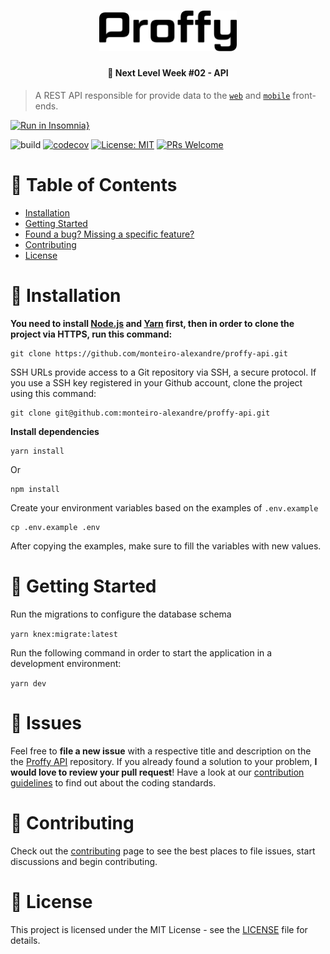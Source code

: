 <h1 align="center">
    <img alt="Proffy" title="Proffy" src=".github/assets/logo.svg" width="220px" />
</h1>

<h4 align="center">
  🚀 Next Level Week #02 - API
</h4>

> A REST API responsible for provide data to the [`web`](https://github.com/monteiro-alexandre/proffy-web) and [`mobile`](https://github.com/monteiro-alexandre/proffy-mobile) front-ends.

<div align="left">

[![Run in Insomnia}](https://insomnia.rest/images/run.svg)](https://insomnia.rest/run/?label=Proffy%20API&uri=https%3A%2F%2Fgithub.com%2Fmonteiro-alexandre%2Fproffy-api%2Fblob%2Fmaster%2FInsomnia-workspace.json)

![build](https://github.com/monteiro-alexandre/proffy-api/workflows/build/badge.svg?branch=master)
[![codecov](https://codecov.io/gh/monteiro-alexandre/proffy-api/branch/master/graph/badge.svg?token=750YPG0FRR)](https://codecov.io/gh/monteiro-alexandre/proffy-api)
[![License: MIT](https://img.shields.io/badge/License-MIT-brightgreen.svg)](https://opensource.org/licenses/MIT)
[![PRs Welcome](https://img.shields.io/badge/PRs-welcome-brightgreen.svg?style=flat-square)](http://makeapullrequest.com)
</div>

# :pushpin: Table of Contents

* [Installation](#construction_worker-installation)
* [Getting Started](#runner-getting-started)
* [Found a bug? Missing a specific feature?](#bug-issues)
* [Contributing](#tada-contributing)
* [License](#closed_book-license)

# :construction_worker: Installation

**You need to install [Node.js](https://nodejs.org/en/download/) and [Yarn](https://yarnpkg.com/) first, then in order to clone the project via HTTPS, run this command:**

```
git clone https://github.com/monteiro-alexandre/proffy-api.git
```

SSH URLs provide access to a Git repository via SSH, a secure protocol. If you use a SSH key registered in your Github account, clone the project using this command:

```
git clone git@github.com:monteiro-alexandre/proffy-api.git
```

**Install dependencies**

```
yarn install
```

Or

```
npm install
```

Create your environment variables based on the examples of ```.env.example```

```
cp .env.example .env
```

After copying the examples, make sure to fill the variables with new values.

# :runner: Getting Started

Run the migrations to configure the database schema

```yarn knex:migrate:latest```

Run the following command in order to start the application in a development environment:

```yarn dev```

# :bug: Issues

Feel free to **file a new issue** with a respective title and description on the the [Proffy API](https://github.com/monteiro-alexandre/proffy-api/issues) repository. If you already found a solution to your problem, **I would love to review your pull request**! Have a look at our [contribution guidelines](https://github.com/monteiro-alexandre/proffy-api/blob/master/CONTRIBUTING.md) to find out about the coding standards.

# :tada: Contributing

Check out the [contributing](https://github.com/monteiro-alexandre/proffy-api/blob/master/CONTRIBUTING.md) page to see the best places to file issues, start discussions and begin contributing.

# :closed_book: License

This project is licensed under the MIT License - see the [LICENSE](LICENSE.md) file for details.